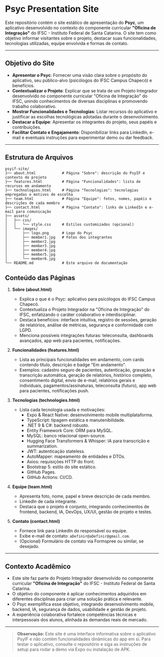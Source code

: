 # Psyc Presentation Site

Este repositório contém o site estático de apresentação do **Psyc**, um aplicativo desenvolvido no contexto do componente curricular **"Oficina de Integração"** do IFSC - Instituto Federal de Santa Catarina. O site tem como objetivo informar visitantes sobre o projeto, destacar suas funcionalidades, tecnologias utilizadas, equipe envolvida e formas de contato.

---

## Objetivo do Site

- **Apresentar o Psyc**: Fornecer uma visão clara sobre o propósito do aplicativo, seu público-alvo (psicólogos do IFSC Campus Chapecó) e benefícios.
- **Contextualizar o Projeto**: Explicar que se trata de um Projeto Integrador desenvolvido no componente curricular "Oficina de Integração" do IFSC, unindo conhecimentos de diversas disciplinas e promovendo trabalho colaborativo.
- **Mostrar Funcionalidades e Tecnologias**: Listar recursos do aplicativo e justificar as escolhas tecnológicas adotadas durante o desenvolvimento.
- **Destacar a Equipe**: Apresentar os integrantes do projeto, seus papéis e contribuições.
- **Facilitar Contato e Engajamento**: Disponibilizar links para LinkedIn, e-mail e eventuais instruções para experimentar demo ou dar feedback.

---

## Estrutura de Arquivos

```
psyif-site/
├── about.html            # Página "Sobre": descrição do PsyIF e contexto do projeto
├── features.html         # Página "Funcionalidades": lista de recursos em andamento
├── technologies.html     # Página "Tecnologias": tecnologias empregadas e motivos de escolha
├── team.html             # Página "Equipe": fotos, nomes, papéis e descrições de cada membro
├── contact.html          # Página "Contato": links de LinkedIn e e-mail para comunicação
├── assets/
│   ├── css/
│   │   └── style.css     # Estilos customizados (opcional)
│   └── images/
│       ├── logo.png      # Logo do Psyc
│       ├── member1.jpg   # Fotos dos integrantes 
│       ├── member2.jpg
│       ├── member3.jpg
│       ├── member4.jpg
│       ├── member5.jpg
│       └── member6.jpg
└── README.md             # Este arquivo de documentação
```


## Conteúdo das Páginas

1. **Sobre (about.html)**
   - Explica o que é o Psyc: aplicativo para psicólogos do IFSC Campus Chapecó.
   - Contextualiza o Projeto Integrador na "Oficina de Integração" do IFSC, enfatizando o caráter colaborativo e interdisciplinar.
   - Destaca benefícios: interface intuitiva, registro de sessões, geração de relatórios, análise de métricas, segurança e conformidade com LGPD.
   - Menciona possíveis integrações futuras: teleconsulta, dashboards avançados, app web para pacientes, notificações.

2. **Funcionalidades (features.html)**
   - Lista as principais funcionalidades em andamento, com cards contendo título, descrição e badge "Em andamento".
   - Exemplos: cadastro seguro de pacientes, autenticação, gravação e transcrição automática, geração de relatórios, histórico completo, consentimento digital, envio de e-mail, relatórios gerais e individuais, pagamentos/assinaturas, teleconsulta (futuro), app web para pacientes, notificações push.

3. **Tecnologias (technologies.html)**
   - Lista cada tecnologia usada e motivações:
     - Expo & React Native: desenvolvimento mobile multiplataforma.
     - TypeScript: tipagem estática e manutenibilidade.
     - .NET 9 & C#: backend robusto.
     - Entity Framework Core: ORM para MySQL.
     - MySQL: banco relacional open-source.
     - Hugging Face Transformers & Whisper: IA para transcrição e summarization.
     - JWT: autenticação stateless.
     - AutoMapper: mapeamento de entidades e DTOs.
     - Axios: requisições HTTP do front.
     - Bootstrap 5: estilo do site estático.
     - GitHub Pages.
     - GitHub Actions: CI/CD.

4. **Equipe (team.html)**
   - Apresenta foto, nome, papel e breve descrição de cada membro.
   - LinkedIn de cada integrante.
   - Destaca que o projeto é conjunto, integrando conhecimentos de frontend, backend, IA, DevOps, UX/UI, gestão de projeto e testes.

5. **Contato (contact.html)**
   - Fornece link para LinkedIn do responsável ou equipe.
   - Exibe e-mail de contato: `aDefinir@aDefinir@gmail.com`.
   - (Opcional) Formulário de contato via Formspree ou similar, se desejado.

---

## Contexto Acadêmico

- Este site faz parte do Projeto Integrador desenvolvido no componente curricular **"Oficina de Integração"** do IFSC - Instituto Federal de Santa Catarina.
- O objetivo do componente é aplicar conhecimentos adquiridos em diferentes disciplinas para criar uma solução prática e relevante.
- O Psyc exemplifica esse objetivo, integrando desenvolvimento mobile, backend, IA, segurança de dados, usabilidade e gestão de projeto.
- A experiência colaborativa fortalece competências técnicas e interpessoais dos alunos, alinhada às demandas reais de mercado.

---

> **Observação:** Este site é uma interface informativa sobre o aplicativo PsyIF e não contém funcionalidades dinâmicas do app em si. Para testar o aplicativo, consulte o repositório e siga as instruções de setup para rodar a demo via Expo ou instalação de APK.

